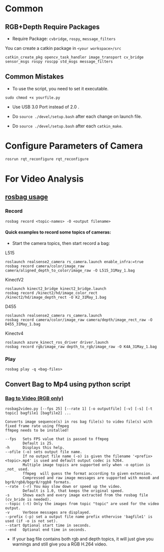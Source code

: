 # Common



## RGB+Depth Require Packages

* Require Package: `cvbridge`, `rospy`, `message_filters`

You can create a catkin package in `<your workspace>/src`

```shell
catkin_create_pkg opencv_task_handler image_transport cv_bridge sensor_msgs rospy roscpp std_msgs message_filters
```

## Common Mistakes

* To use the script, you need to set it executable.

```shell
sudo chmod +x yourfile.py
```

* Use USB 3.0 Port instead of 2.0 .


* Do `source ./devel/setup.bash` after each change on launch file.

* Do `source ./devel/setup.bash` after each `catkin_make`.





# Configure Parameters of Camera

```powershell
rosrun rqt_reconfigure rqt_reconfigure
```





# For Video Analysis

## [rosbag usage](http://wiki.ros.org/rosbag/Commandline)


### Record
```shell
rosbag record <topic-names> -O <output filename>
```

#### Quick examples to record some topics of cameras:
* Start the camera topics, then start record a bag:

L515
```shell
roslaunch realsense2_camera rs_camera.launch enable_infra:=true
rosbag record camera/color/image_raw camera/aligned_depth_to_color/image_raw -O L515_31May_1.bag
```

KinectV2
```shell
roslaunch kinect2_bridge kinect2_bridge.launch
rosbag record /kinect2/hd/image_color_rect /kinect2/hd/image_depth_rect -O K2_31May_1.bag
```

D455
```shell
roslaunch realsense2_camera rs_camera.launch
rosbag record camera/color/image_raw camera/depth/image_rect_raw -O D455_31May_1.bag
```

Kinectv4
```shell
roslaunch azure_kinect_ros_driver driver.launch
rosbag record rgb/image_raw depth_to_rgb/image_raw -O K4A_31May_1.bag
```


### Play
```shell
rosbag play -q <bag-files>
```

## Convert Bag to Mp4 using python script

### [Bag to Video (RGB only)](https://github.com/mlaiacker/rosbag2video)
```shell
rosbag2video.py [--fps 25] [--rate 1] [-o outputfile] [-v] [-s] [-t topic] bagfile1 [bagfile2] ...

Converts image sequence(s) in ros bag file(s) to video file(s) with fixed frame rate using ffmpeg
ffmpeg needs to be installed!

--fps   Sets FPS value that is passed to ffmpeg
        Default is 25.
-h      Displays this help.
--ofile (-o) sets output file name.
        If no output file name (-o) is given the filename '<prefix><topic>.mp4' is used and default output codec is h264.
        Multiple image topics are supported only when -o option is _not_ used.
        ffmpeg  will guess the format according to given extension.
        Compressed and raw image messages are supported with mono8 and bgr8/rgb8/bggr8/rggb8 formats.
--rate  (-r) You may slow down or speed up the video.
        Default is 1.0, that keeps the original speed.
-s      Shows each and every image extracted from the rosbag file (cv_bride is needed).
--topic (-t) Only the images from topic "topic" are used for the video output.
-v      Verbose messages are displayed.
--prefix (-p) set a output file name prefix othervise 'bagfile1' is used (if -o is not set).
--start Optional start time in seconds.
--end   Optional end time in seconds.
```
* If your bag file contains both rgb and depth topics, it will just give you warnings and still give you a RGB H.264 video.